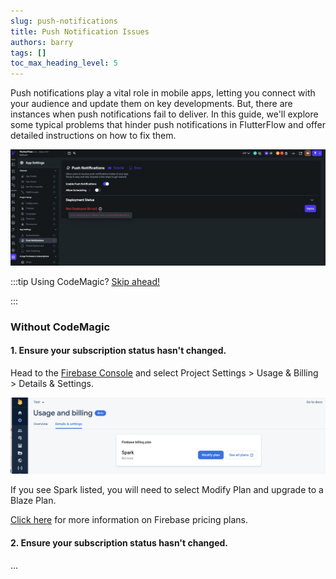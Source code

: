 ```yaml
---
slug: push-notifications
title: Push Notification Issues
authors: barry
tags: []
toc_max_heading_level: 5
---
```


Push notifications play a vital role in mobile apps, letting you connect with your audience and update them on key developments. But, there are instances when push notifications fail to deliver. In this guide, we'll explore some typical problems that hinder push notifications in FlutterFlow and offer detailed instructions on how to fix them.


<img src="./push-notification-assets/push-notifications-ff.png" alt="Firebase Console"  />

:::tip Using CodeMagic? [Skip ahead!](https://mdxjs.com/playground/)

:::

### Without CodeMagic 

#### 1. Ensure your subscription status hasn't changed.
Head to the [Firebase Console](https://console.firebase.google.com/) and select Project Settings > Usage & Billing > Details & Settings. 

<img src="./push-notification-assets/firebase-console.png" alt="Firebase Console"  />

If you see Spark listed, you will need to select Modify Plan and upgrade to a Blaze Plan. 

[Click here](https://firebase.google.com/docs/projects/billing/firebase-pricing-plansoject) for more information on Firebase pricing plans.

#### 2. Ensure your subscription status hasn't changed.


...